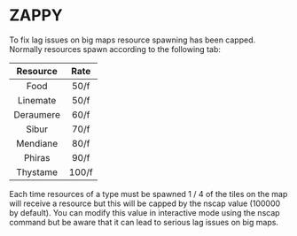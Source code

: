 # ZAPPY

To fix lag issues on big maps resource spawning has been capped.
Normally resources spawn according to the following tab:

| Resource  | Rate  |
|:---------:|:-----:|
| Food      | 50/f  |
| Linemate  | 50/f  |
| Deraumere | 60/f  |
| Sibur     | 70/f  |
| Mendiane  | 80/f  |
| Phiras    | 90/f  |
| Thystame  | 100/f |

Each time resources of a type must be spawned 1 / 4 of the tiles on the map will receive a resource
but this will be capped by the nscap value (100000 by default).
You can modify this value in interactive mode using the nscap command but be aware that it can lead to serious lag issues on big maps.